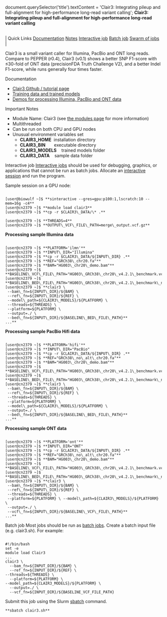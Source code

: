 

document.querySelector('title').textContent = 'Clair3: Integrating pileup and full-alignment for high-performance long-read variant calling';
**Clair3: Integrating pileup and full-alignment for high-performance long-read variant calling**


|  |
| --- |
| 
Quick Links
[Documentation](#doc)
[Notes](#notes)
[Interactive job](#int) 
[Batch job](#sbatch) 
[Swarm of jobs](#swarm) 
 |



Clair3 is a small variant caller for Illumina, PacBio and ONT long reads. Compare to PEPPER (r0.4), Clair3 (v0.1) shows a better SNP F1-score with ≤30-fold of ONT data (precisionFDA Truth Challenge V2), and a better Indel F1-score, while runs generally four times faster.



Documentation
* [Clair3 Github / tutorial page](https://github.com/HKU-BAL/Clair3)
* [Training data and trained models](https://github.com/HKU-BAL/Clair3/blob/main/docs/training_data.md)
* [Demos for processing Illumina, PacBio and ONT data](https://github.com/HKU-BAL/Clair3/tree/main/docs/quick_demo)


Important Notes
* Module Name: Clair3 (see [the modules page](https://hpc.nih.gov/apps/modules.html) for more information)
* Multithreaded
* Can be run on both CPU and GPU nodes
* Unusual environment variables set
	+ **CLAIR3\_HOME**  installation directory
	+ **CLAIR3\_BIN**       executable directory
	+ **CLAIR3\_MODELS**    trained models folder
	+ **CLAIR3\_DATA**    sample data folder



Interactive job
[Interactive jobs](/docs/userguide.html#int) should be used for debugging, graphics, or applications that cannot be run as batch jobs.
Allocate an [interactive session](/docs/userguide.html#int) and run the program. 
  
Sample session on a GPU node:



```

[user@biowulf ~]$ **sinteractive --gres=gpu:p100:1,lscratch:10 --mem=16g -c4**
[user@cn2379 ~]$ **module load clair3**
[user@cn2379 ~]$ **cp -r $CLAIR3\_DATA/\* .**

[user@cn2379 ~]$ **THREADS=4**
[user@cn2379 ~]$ **OUTPUT\_VCF\_FILE\_PATH=merge\_output.vcf.gz**

```

 **Processing sample Illumina data**  


```
 
[user@cn2379 ~]$ **PLATFORM='ilmn'** 
[user@cn2379 ~]$ **INPUT\_DIR="Illumina"
[user@cn2379 ~]$ **cp -r $CLAIR3\_DATA/${INPUT\_DIR} .**
[user@cn2379 ~]$ **REF="GRCh38\_chr20.fa"**
[user@cn2379 ~]$ **BAM="HG003\_chr20\_demo.bam"**
[user@cn2379 ~]$ **BASELINE\_VCF\_FILE\_PATH="HG003\_GRCh38\_chr20\_v4.2.1\_benchmark.vcf.gz"**
[user@cn2379 ~]$ **BASELINE\_BED\_FILE\_PATH="HG003\_GRCh38\_chr20\_v4.2.1\_benchmark\_noinconsistent.bed"**
[user@cn2379 ~]$ **clair3 \
 --bam\_fn=${INPUT\_DIR}/${BAM} \
 --ref\_fn=${INPUT\_DIR}/${REF} \
 --model\_path=${CLAIR3\_MODELS}/${PLATFORM} \
 --threads=${THREADS} \
 --platform=${PLATFORM} \
 --output=./ \
 --bed\_fn=${INPUT\_DIR}/${BASELINE\_BED\_FILE\_PATH}** 
...**
```

 **Processing sample PacBio Hifi data**  


```

[user@cn2379 ~]$ **PLATFORM='hifi'** 
[user@cn2379 ~]$ **INPUT\_DIR="PacBio"
[user@cn2379 ~]$ **cp -r $CLAIR3\_DATA/${INPUT\_DIR} .**
[user@cn2379 ~]$ **REF="GRCh38\_no\_alt\_chr20.fa"**
[user@cn2379 ~]$ **BAM="HG003\_chr20\_demo.bam"**
[user@cn2379 ~]$ **BASELINE\_VCF\_FILE\_PATH="HG003\_GRCh38\_chr20\_v4.2.1\_benchmark.vcf.gz"**
[user@cn2379 ~]$ **BASELINE\_BED\_FILE\_PATH="HG003\_GRCh38\_chr20\_v4.2.1\_benchmark\_noinconsistent.bed"**
[user@cn2379 ~]$ **clair3 \
 --bam\_fn=${INPUT\_DIR}/${BAM} \
 --ref\_fn=${INPUT\_DIR}/${REF} \
 --threads=${THREADS} \
 --platform=${PLATFORM} \
 --model\_path=${CLAIR3\_MODELS}/${PLATFORM} \
 --output=./ \
 --bed\_fn=${INPUT\_DIR}/${BASELINE\_BED\_FILE\_PATH}** 
...**
```

 **Processing sample ONT data**  


```

[user@cn2379 ~]$ **PLATFORM='ont'** 
[user@cn2379 ~]$ **INPUT\_DIR="ONT"
[user@cn2379 ~]$ **cp -r $CLAIR3\_DATA/${INPUT\_DIR} .**
[user@cn2379 ~]$ **REF="GRCh38\_no\_alt\_chr20.fa"**
[user@cn2379 ~]$ **BAM="HG003\_chr20\_demo.bam"**
[user@cn2379 ~]$ **BASELINE\_VCF\_FILE\_PATH="HG003\_GRCh38\_chr20\_v4.2.1\_benchmark.vcf.gz"**
[user@cn2379 ~]$ **BASELINE\_BED\_FILE\_PATH="HG003\_GRCh38\_chr20\_v4.2.1\_benchmark\_noinconsistent.bed"**
[user@cn2379 ~]$ **clair3 \
 --bam\_fn=${INPUT\_DIR}/${BAM} \
 --ref\_fn=${INPUT\_DIR}/${REF} \
 --threads=${THREADS} \
 --platform=${PLATFORM} \ --model\_path=${CLAIR3\_MODELS}/${PLATFORM} \
 --output=./ \
 --vcf\_fn=${INPUT\_DIR}/${BASELINE\_VCF\_FILE\_PATH}** 
...**
```


Batch job
Most jobs should be run as [batch jobs](/docs/userguide.html#submit).
Create a batch input file (e.g. clair3.sh). For example:



```

#!/bin/bash
set -e
module load Clair3 
...               
clair3 \ 
  --bam_fn=${INPUT_DIR}/${BAM} \
  --ref_fn=${INPUT_DIR}/${REF} \                                                                      --threads=${THREADS} \
  --platform=${PLATFORM} \                                                                            --model_path=${CLAIR3_MODELS}/${PLATFORM} \
  --output=./ \
  --vcf_fn=${INPUT_DIR}/${BASELINE_VCF_FILE_PATH}

```

Submit this job using the Slurm [sbatch](/docs/userguide.html) command.



```
**sbatch clair3.sh**
```







